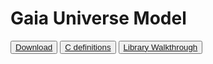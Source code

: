 # Gaia Universe Model

<button>[Download](https://github.com/MrSinho/Gaia_Universe_Model.git)</button>
<button>[C definitions](c_definitions.md)</button>
<button>[Library Walkthrough](library_walkthrough)</button>

